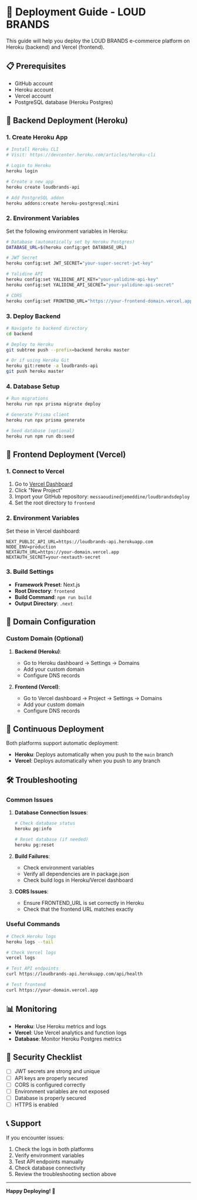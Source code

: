 # 🚀 Deployment Guide - LOUD BRANDS

This guide will help you deploy the LOUD BRANDS e-commerce platform on Heroku (backend) and Vercel (frontend).

## 📋 Prerequisites

- GitHub account
- Heroku account
- Vercel account
- PostgreSQL database (Heroku Postgres)

## 🔧 Backend Deployment (Heroku)

### 1. Create Heroku App

```bash
# Install Heroku CLI
# Visit: https://devcenter.heroku.com/articles/heroku-cli

# Login to Heroku
heroku login

# Create a new app
heroku create loudbrands-api

# Add PostgreSQL addon
heroku addons:create heroku-postgresql:mini
```

### 2. Environment Variables

Set the following environment variables in Heroku:

```bash
# Database (automatically set by Heroku Postgres)
DATABASE_URL=$(heroku config:get DATABASE_URL)

# JWT Secret
heroku config:set JWT_SECRET="your-super-secret-jwt-key"

# Yalidine API
heroku config:set YALIDINE_API_KEY="your-yalidine-api-key"
heroku config:set YALIDINE_API_SECRET="your-yalidine-api-secret"

# CORS
heroku config:set FRONTEND_URL="https://your-frontend-domain.vercel.app"
```

### 3. Deploy Backend

```bash
# Navigate to backend directory
cd backend

# Deploy to Heroku
git subtree push --prefix=backend heroku master

# Or if using Heroku Git
heroku git:remote -a loudbrands-api
git push heroku master
```

### 4. Database Setup

```bash
# Run migrations
heroku run npx prisma migrate deploy

# Generate Prisma client
heroku run npx prisma generate

# Seed database (optional)
heroku run npm run db:seed
```

## 🎨 Frontend Deployment (Vercel)

### 1. Connect to Vercel

1. Go to [Vercel Dashboard](https://vercel.com/dashboard)
2. Click "New Project"
3. Import your GitHub repository: `messaoudinedjemeddine/loudbrandsdeploy`
4. Set the root directory to `frontend`

### 2. Environment Variables

Set these in Vercel dashboard:

```
NEXT_PUBLIC_API_URL=https://loudbrands-api.herokuapp.com
NODE_ENV=production
NEXTAUTH_URL=https://your-domain.vercel.app
NEXTAUTH_SECRET=your-nextauth-secret
```

### 3. Build Settings

- **Framework Preset**: Next.js
- **Root Directory**: `frontend`
- **Build Command**: `npm run build`
- **Output Directory**: `.next`

## 🔗 Domain Configuration

### Custom Domain (Optional)

1. **Backend (Heroku)**:
   - Go to Heroku dashboard → Settings → Domains
   - Add your custom domain
   - Configure DNS records

2. **Frontend (Vercel)**:
   - Go to Vercel dashboard → Project → Settings → Domains
   - Add your custom domain
   - Configure DNS records

## 🔄 Continuous Deployment

Both platforms support automatic deployment:

- **Heroku**: Deploys automatically when you push to the `main` branch
- **Vercel**: Deploys automatically when you push to any branch

## 🛠️ Troubleshooting

### Common Issues

1. **Database Connection Issues**:
   ```bash
   # Check database status
   heroku pg:info
   
   # Reset database (if needed)
   heroku pg:reset
   ```

2. **Build Failures**:
   - Check environment variables
   - Verify all dependencies are in package.json
   - Check build logs in Heroku/Vercel dashboard

3. **CORS Issues**:
   - Ensure FRONTEND_URL is set correctly in Heroku
   - Check that the frontend URL matches exactly

### Useful Commands

```bash
# Check Heroku logs
heroku logs --tail

# Check Vercel logs
vercel logs

# Test API endpoints
curl https://loudbrands-api.herokuapp.com/api/health

# Test frontend
curl https://your-domain.vercel.app
```

## 📊 Monitoring

- **Heroku**: Use Heroku metrics and logs
- **Vercel**: Use Vercel analytics and function logs
- **Database**: Monitor Heroku Postgres metrics

## 🔐 Security Checklist

- [ ] JWT secrets are strong and unique
- [ ] API keys are properly secured
- [ ] CORS is configured correctly
- [ ] Environment variables are not exposed
- [ ] Database is properly secured
- [ ] HTTPS is enabled

## 📞 Support

If you encounter issues:

1. Check the logs in both platforms
2. Verify environment variables
3. Test API endpoints manually
4. Check database connectivity
5. Review the troubleshooting section above

---

**Happy Deploying! 🚀**
